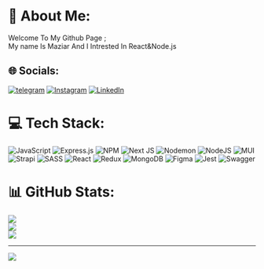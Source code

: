 # 💫 About Me:
Welcome To My Github Page ;<br>My name Is Maziar And I Intrested In React&Node.js<br>


## 🌐 Socials:
[![telegram](https://img.shields.io/badge/Telegram-2CA5E0?style=flat-squeare&logo=telegram&logoColor=white)](https://t.me/luciferorangel)  [![Instagram](https://img.shields.io/badge/Instagram-%23E4405F.svg?logo=Instagram&logoColor=white)](https://instagram.com/@manocode) [![LinkedIn](https://img.shields.io/badge/LinkedIn-%230077B5.svg?logo=linkedin&logoColor=white)](https://linkedin.com/in/https://www.linkedin.com/in/maziar-zamani-3173ab245/) 

# 💻 Tech Stack:
![JavaScript](https://img.shields.io/badge/javascript-%23323330.svg?style=for-the-badge&logo=javascript&logoColor=%23F7DF1E) ![Express.js](https://img.shields.io/badge/express.js-%23404d59.svg?style=for-the-badge&logo=express&logoColor=%2361DAFB) ![NPM](https://img.shields.io/badge/NPM-%23CB3837.svg?style=for-the-badge&logo=npm&logoColor=white) ![Next JS](https://img.shields.io/badge/Next-black?style=for-the-badge&logo=next.js&logoColor=white) ![Nodemon](https://img.shields.io/badge/NODEMON-%23323330.svg?style=for-the-badge&logo=nodemon&logoColor=%BBDEAD) ![NodeJS](https://img.shields.io/badge/node.js-6DA55F?style=for-the-badge&logo=node.js&logoColor=white) ![MUI](https://img.shields.io/badge/MUI-%230081CB.svg?style=for-the-badge&logo=mui&logoColor=white) ![Strapi](https://img.shields.io/badge/strapi-%232E7EEA.svg?style=for-the-badge&logo=strapi&logoColor=white) ![SASS](https://img.shields.io/badge/SASS-hotpink.svg?style=for-the-badge&logo=SASS&logoColor=white) ![React](https://img.shields.io/badge/react-%2320232a.svg?style=for-the-badge&logo=react&logoColor=%2361DAFB) ![Redux](https://img.shields.io/badge/redux-%23593d88.svg?style=for-the-badge&logo=redux&logoColor=white) ![MongoDB](https://img.shields.io/badge/MongoDB-%234ea94b.svg?style=for-the-badge&logo=mongodb&logoColor=white) ![Figma](https://img.shields.io/badge/figma-%23F24E1E.svg?style=for-the-badge&logo=figma&logoColor=white) ![Jest](https://img.shields.io/badge/-jest-%23C21325?style=for-the-badge&logo=jest&logoColor=white) ![Swagger](https://img.shields.io/badge/-Swagger-%23Clojure?style=for-the-badge&logo=swagger&logoColor=white)
# 📊 GitHub Stats:
![](https://github-readme-stats.vercel.app/api?username=Maziar101&theme=radical&hide_border=false&include_all_commits=true&count_private=true)<br/>
![](https://github-readme-streak-stats.herokuapp.com/?user=Maziar101&theme=radical&hide_border=false)<br/>
![](https://github-readme-stats.vercel.app/api/top-langs/?username=Maziar101&theme=radical&hide_border=false&include_all_commits=true&count_private=true&layout=compact)

---
[![](https://visitcount.itsvg.in/api?id=Maziar101&icon=0&color=0)](https://visitcount.itsvg.in)

<!-- Proudly created with GPRM ( https://gprm.itsvg.in ) -->
